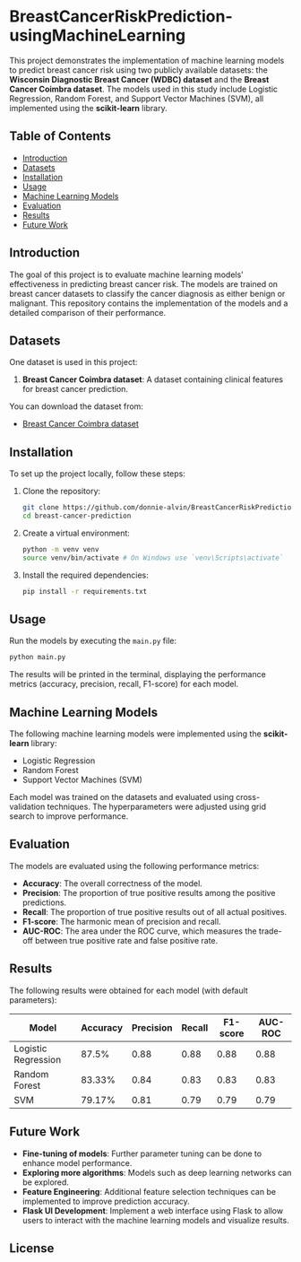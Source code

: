 # BreastCancerRiskPrediction-usingMachineLearning

This project demonstrates the implementation of machine learning models to predict breast cancer risk using two publicly available datasets: the **Wisconsin Diagnostic Breast Cancer (WDBC) dataset** and the **Breast Cancer Coimbra dataset**. The models used in this study include Logistic Regression, Random Forest, and Support Vector Machines (SVM), all implemented using the **scikit-learn** library.

## Table of Contents
- [Introduction](#introduction)
- [Datasets](#datasets)
- [Installation](#installation)
- [Usage](#usage)
- [Machine Learning Models](#machine-learning-models)
- [Evaluation](#evaluation)
- [Results](#results)
- [Future Work](#future-work)

## Introduction
The goal of this project is to evaluate machine learning models' effectiveness in predicting breast cancer risk. The models are trained on breast cancer datasets to classify the cancer diagnosis as either benign or malignant. This repository contains the implementation of the models and a detailed comparison of their performance.

## Datasets
One dataset is used in this project:

1. **Breast Cancer Coimbra dataset**: A dataset containing clinical features for breast cancer prediction.

You can download the dataset from:
- [Breast Cancer Coimbra dataset](https://archive.ics.uci.edu/ml/datasets/Breast+Cancer+Coimbra)

## Installation
To set up the project locally, follow these steps:

1. Clone the repository:
   ```bash
   git clone https://github.com/donnie-alvin/BreastCancerRiskPrediction-usingMachineLearning.git
   cd breast-cancer-prediction
   ```

2. Create a virtual environment:
   ```bash
   python -m venv venv
   source venv/bin/activate # On Windows use `venv\Scripts\activate`
   ```

3. Install the required dependencies:
   ```bash
   pip install -r requirements.txt
   ```

## Usage
Run the models by executing the `main.py` file:
```bash
python main.py
```

The results will be printed in the terminal, displaying the performance metrics (accuracy, precision, recall, F1-score) for each model.

## Machine Learning Models
The following machine learning models were implemented using the **scikit-learn** library:
- Logistic Regression
- Random Forest
- Support Vector Machines (SVM)

Each model was trained on the datasets and evaluated using cross-validation techniques. The hyperparameters were adjusted using grid search to improve performance.

## Evaluation
The models are evaluated using the following performance metrics:
- **Accuracy**: The overall correctness of the model.
- **Precision**: The proportion of true positive results among the positive predictions.
- **Recall**: The proportion of true positive results out of all actual positives.
- **F1-score**: The harmonic mean of precision and recall.
- **AUC-ROC**: The area under the ROC curve, which measures the trade-off between true positive rate and false positive rate.

## Results
The following results were obtained for each model (with default parameters):

| Model               | Accuracy | Precision | Recall | F1-score | AUC-ROC |
|---------------------|----------|-----------|--------|----------|---------|
| Logistic Regression | 87.5%    | 0.88      | 0.88   | 0.88     | 0.88    |
| Random Forest       | 83.33%   | 0.84      | 0.83   | 0.83     | 0.83    |
| SVM                 | 79.17%   | 0.81      | 0.79   | 0.79     | 0.79    |

## Future Work
- **Fine-tuning of models**: Further parameter tuning can be done to enhance model performance.
- **Exploring more algorithms**: Models such as deep learning networks can be explored.
- **Feature Engineering**: Additional feature selection techniques can be implemented to improve prediction accuracy.
- **Flask UI Development**: Implement a web interface using Flask to allow users to interact with the machine learning models and visualize results.

## License
